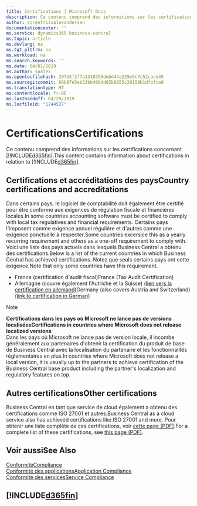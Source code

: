 ```yaml
---
title: Certifications | Microsoft Docs
description: Ce contenu comprend des informations sur les certifications concernant Business Central.
author: sorenfriisalexandersen
documentationcenter: ''
ms.service: dynamics365-business-central
ms.topic: article
ms.devlang: na
ms.tgt_pltfrm: na
ms.workload: na
ms.search.keywords: ''
ms.date: 04/01/2019
ms.author: soalex
ms.openlocfilehash: 297b5f2f7a1310395debd44a229e9c7c52cace45
ms.sourcegitcommit: 60b87e5eb32bb408dd65b9855c29159b1dfbfca8
ms.translationtype: HT
ms.contentlocale: fr-BE
ms.lasthandoff: 04/29/2019
ms.locfileid: "1244527"
---
```

# <a name="certifications"></a><span data-ttu-id="2ba80-103">Certifications</span><span class="sxs-lookup"><span data-stu-id="2ba80-103">Certifications</span></span>  
<span data-ttu-id="2ba80-104">Ce contenu comprend des informations sur les certifications concernant [!INCLUDE[d365fin](../includes/d365fin_md.md)].</span><span class="sxs-lookup"><span data-stu-id="2ba80-104">This content contains information about certifications in relation to [!INCLUDE[d365fin](../includes/d365fin_md.md)].</span></span>  

## <a name="country-certifications-and-accreditations"></a><span data-ttu-id="2ba80-105">Certifications et accréditations des pays</span><span class="sxs-lookup"><span data-stu-id="2ba80-105">Country certifications and accreditations</span></span>
<span data-ttu-id="2ba80-106">Dans certains pays, le logiciel de comptabilité doit également être certifié pour être conforme aux exigences de régulation fiscale et financières locales.</span><span class="sxs-lookup"><span data-stu-id="2ba80-106">In some countries accounting software must be certified to comply with local tax regulatives and financial requirements.</span></span> <span data-ttu-id="2ba80-107">Certains pays l'imposent comme exigence annuel régulière et d'autres comme une exigence ponctuelle à respecter.</span><span class="sxs-lookup"><span data-stu-id="2ba80-107">Some countries excersice this as a yearly recurring requirement and others as a one-off requirement to comply with.</span></span> <span data-ttu-id="2ba80-108">Voici une liste des pays actuels dans lesquels Business Central a obtenu des certifications.</span><span class="sxs-lookup"><span data-stu-id="2ba80-108">Below is a list of the current countries in which Business Central has achieved certifications.</span></span> <span data-ttu-id="2ba80-109">Notez que seuls certains pays ont cette exigence.</span><span class="sxs-lookup"><span data-stu-id="2ba80-109">Note that only some countries have this requirement.</span></span>  
- <span data-ttu-id="2ba80-110">France (certification d'audit fiscal)</span><span class="sxs-lookup"><span data-stu-id="2ba80-110">France (Tax Audit Certification)</span></span>
- <span data-ttu-id="2ba80-111">Allemagne (couvre également l'Autriche et la Suisse) [(lien vers la certification en allemand)](https://www.bdo.de/de-de/themen/softwarebescheinungen/bdo/microsoft-dynamics-365-business-central)</span><span class="sxs-lookup"><span data-stu-id="2ba80-111">Germany (also covers Austria and Switzerland) [(link to certification in German)](https://www.bdo.de/de-de/themen/softwarebescheinungen/bdo/microsoft-dynamics-365-business-central)</span></span>

> [!NOTE]  
>  <span data-ttu-id="2ba80-112">**Certifications dans les pays où Microsoft ne lance pas de versions localisées**</span><span class="sxs-lookup"><span data-stu-id="2ba80-112">**Certifications in countries where Microsoft does not release localized versions**</span></span>  
> <span data-ttu-id="2ba80-113">Dans les pays où Microsoft ne lance pas de version locale, il incombe généralement aux partenaires d'obtenir la certification du produit de base de Business Central avec la localisation du partenaire et les fonctionnalités réglementaires en plus.</span><span class="sxs-lookup"><span data-stu-id="2ba80-113">In countries where Microsoft does not release a local version, it is usually up to the partners to achieve certification of the Business Central base product including the partner's localization and regulatory features on top.</span></span>

## <a name="other-certifications"></a><span data-ttu-id="2ba80-114">Autres certifications</span><span class="sxs-lookup"><span data-stu-id="2ba80-114">Other certifications</span></span>  
<span data-ttu-id="2ba80-115">Business Central en tant que service de cloud également a obtenu des certifications comme ISO 27001 et autres.</span><span class="sxs-lookup"><span data-stu-id="2ba80-115">Business Central as a cloud service also has achieved certifications like ISO 27001 and more.</span></span> <span data-ttu-id="2ba80-116">Pour obtenir une liste complète de ces certifications, voir [cette page (PDF)](https://aka.ms/d365-compliance-list).</span><span class="sxs-lookup"><span data-stu-id="2ba80-116">For a complete list of these certifications, see [this page (PDF)](https://aka.ms/d365-compliance-list).</span></span>

## <a name="see-also"></a><span data-ttu-id="2ba80-117">Voir aussi</span><span class="sxs-lookup"><span data-stu-id="2ba80-117">See Also</span></span>  
[<span data-ttu-id="2ba80-118">Conformité</span><span class="sxs-lookup"><span data-stu-id="2ba80-118">Compliance</span></span>](compliance-overview.md)  
[<span data-ttu-id="2ba80-119">Conformité des applications</span><span class="sxs-lookup"><span data-stu-id="2ba80-119">Application Compliance</span></span>](compliance-application-compliance.md)  
[<span data-ttu-id="2ba80-120">Conformité des services</span><span class="sxs-lookup"><span data-stu-id="2ba80-120">Service Compliance</span></span>](compliance-service-compliance.md)  

 ## [!INCLUDE[d365fin](../includes/free_trial_md.md)]  
 
